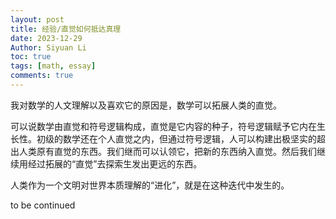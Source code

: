 ```yaml
---
layout: post
title: 经验/直觉如何抵达真理
date: 2023-12-29
Author: Siyuan Li
toc: true
tags: [math, essay]
comments: true
--- 
```

我对数学的人文理解以及喜欢它的原因是，数学可以拓展人类的直觉。

可以说数学由直觉和符号逻辑构成，直觉是它内容的种子，符号逻辑赋予它内在生长性。初级的数学还在个人直觉之内，但通过符号逻辑，人可以构建出极坚实的超出人类原有直觉的东西。我们继而可以认领它，把新的东西纳入直觉。然后我们继续用经过拓展的“直觉”去探索生发出更远的东西。

人类作为一个文明对世界本质理解的“进化”，就是在这种迭代中发生的。

to be continued
